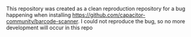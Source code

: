 This repository was created as a clean reproduction repository for a bug happening when installing https://github.com/capacitor-community/barcode-scanner.
I could not reproduce the bug, so no more development will occur in this repo
